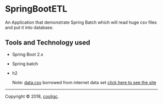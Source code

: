 # SpringBootETL
An Application that demonstrate Spring Batch which will read huge csv files and put it into database.

## Tools and Technology used
- Spring Boot 2.x
- Spring batch
- h2 

  Note: [data.csv](https://raw.githubusercontent.com/cooligc/SpringBootETL/master/src/main/resources/data.csv) borrowed from  internet data set [click here to see the site](https://www.epa.gov/sites/production/files/2016-07/14tstcar.csv)
---
Copyright © 2018, [cooligc](http://www.sitakant.info).
